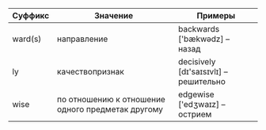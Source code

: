 | Суффикс       | Значение     | Примеры |
|-----------|-----------------------------|-----------------------------------------------------------------------------------------------------------------------------------------------------------------------------------------|
|ward(s) | направление                                       | backwards ['bækwədz] – назад                 |
| ly      | качествопризнак                                   | decisively [dɪ'saɪsɪvlɪ] – решительно  |
| wise    | по отношению к отношение одного предметак другому | edgewise ['edʒwaɪz] – острием                |

